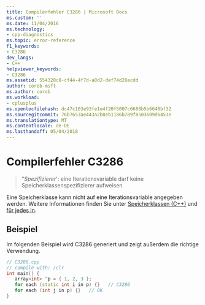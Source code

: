```yaml
---
title: Compilerfehler C3286 | Microsoft Docs
ms.custom: ''
ms.date: 11/04/2016
ms.technology:
- cpp-diagnostics
ms.topic: error-reference
f1_keywords:
- C3286
dev_langs:
- C++
helpviewer_keywords:
- C3286
ms.assetid: 554328c8-cf44-4f7d-a8d2-def74d28ecdd
author: corob-msft
ms.author: corob
ms.workload:
- cplusplus
ms.openlocfilehash: dc47c103e93fe1e4f20f5007c6688b5b6648bf32
ms.sourcegitcommit: 76b7653ae443a2b8eb1186b789f8503609d6453e
ms.translationtype: MT
ms.contentlocale: de-DE
ms.lasthandoff: 05/04/2018
---
```

# <a name="compiler-error-c3286"></a>Compilerfehler C3286  
  
> "*Spezifizierer*': eine Iterationsvariable darf keine Speicherklassenspezifizierer aufweisen  
  
Eine Speicherklasse kann nicht auf eine Iterationsvariable angegeben werden. Weitere Informationen finden Sie unter [Speicherklassen (C++)](../../cpp/storage-classes-cpp.md) und [für jedes in](../../dotnet/for-each-in.md).  
  
## <a name="example"></a>Beispiel  
  
Im folgenden Beispiel wird C3286 generiert und zeigt außerdem die richtige Verwendung.  
  
```cpp  
// C3286.cpp  
// compile with: /clr  
int main() {  
   array<int> ^p = { 1, 2, 3 };  
   for each (static int i in p) {}   // C3286   
   for each (int j in p) {}   // OK  
}  
```